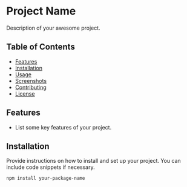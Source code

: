 # Project Name

Description of your awesome project.

## Table of Contents
- [Features](#features)
- [Installation](#installation)
- [Usage](#usage)
- [Screenshots](#screenshots)
- [Contributing](#contributing)
- [License](#license)

## Features

- List some key features of your project.

## Installation

Provide instructions on how to install and set up your project. You can include code snippets if necessary.

```bash
npm install your-package-name
